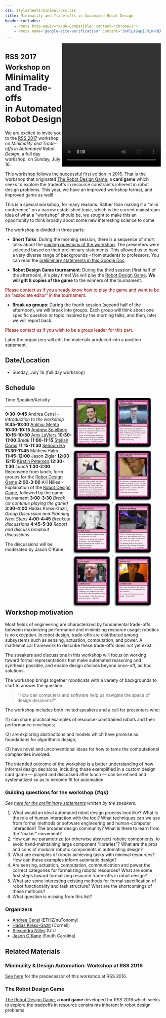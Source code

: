 ```yaml
---
css: stylesheets/minimal-css.css
title: Minimality and Trade-offs in Automated Robot Design
header-includes:
    - <meta http-equiv="X-UA-Compatible" content="chrome=1">
    - <meta name="google-site-verification" content="5mklLA9upjJM1mkMEk0-Yk6PoEsTu5dH_BbPWdxTieM" />
...
```



<style>
#deck { float: right; }
</style>
<div id='deck'>
<video width="320" height="400" autoplay>
<source src="deck.mp4" type="video/mp4">

</video>
</div>

<h1><span style='font-size: 80%'>RSS 2017 Workshop on</span><br/>Minimality and Trade-offs<br/>in Automated Robot Design</h1>


We are excited to invite you to the
[RSS 2017][rss17] workshop on *Minimality and Trade-offs in Automated Robot Design*, a full day workshop, on Sunday, July 16.

[rss17]: http://www.roboticsconference.org

This workshop follows the successful [first edition in 2016][ws16].
That is the workshop that originated [The Robot Design Game][RDG],
a **card game** which seeks to explore the tradeoffs in resource
constraints inherent in robot design problems. This year, we have an
improved workshop format, and improved game as well!

This is a special workshop, for many reasons. Rather than making it a
"mini conference" on a narrow established topic, which is the current
mainstream idea of what a "workshop" should be, we sought to make this
an opportunity to think broadly about some new interesting science to
come.

The workshop is divided in three parts:

* **Short Talks**:
  During the morning session, there is a sequence
  of short talks about the [guiding questions of the workshop][qs].
  The presenters were selected based on their preliminary
  statements. This allowed us to have a very diverse range of backgrounds - from students to professors.
  You can read the [preliminary statements in this Google Doc][statements].

* **Robot Design Game tournament**:
  During the third session (first half of the afternoon), it's
  play time! We will play the [Robot Design Game][RDG].
  **We will gift 8 copies of the game** to the winners of the tournament.

<p class='help'>Please contact us if you already know how to play the game and want
  to be an "associate editor" in the tournament.</p>

* **Break up groups**:
  During the fourth session (second half of the afternoon),
  we will break into groups. Each group will think about one specific
  question or topic inspired by the morning talks, and then, later
  we will report back.

<p class='help'>Please contact us if you wish to be a group leader for this part.</p>

<style>
.help {
    color: darkred;
    /*margin-left: 20em;
    width: 40em;*/
}
</style>

Later the organizers will edit the materials produced into a position statement.


Date/Location
-------------

-   Sunday, July 16 (full day workshop)

<!-- -   location TBA -->

Schedule
--------

<style>
#container {
    width: 30vw;
    box-sizing: border-box;
    float: right;
}
#container img {
    width: 45%;
}
table td:first-child {
    min-width: 6em;
}
th {text-align: center;}
h2 { clear: both;}
</style>
<div id='container'>
<a href="http://robot-design.org/decks/4/cards/coros.html"><img class='speaker-card' src="speakers/coros-front_frame.jpg"/></a>
<a href="http://robot-design.org/decks/4/cards/halm.html"><img class='speaker-card' src="speakers/halm-front_frame.jpg"/></a>
<a href="http://robot-design.org/decks/4/cards/laviers.html">
<img class='speaker-card' src="speakers/laviers-front_frame.jpg"/>
</a>
<a href="http://robot-design.org/decks/4/cards/mehta.html">
<img class='speaker-card' src="speakers/mehta-front_frame.jpg"/>
</a>
<a href="http://robot-design.org/decks/4/cards/petersen.html">
<img class='speaker-card' src="speakers/petersen-front_frame.jpg"/>
</a>
<a href="http://robot-design.org/decks/4/cards/spielberg.html">
<img class='speaker-card' src="speakers/spielberg-front_frame.jpg"/>
</a>
<a href="http://robot-design.org/decks/4/cards/ziglar.html">
<img class='speaker-card' src="speakers/ziglar-front_frame.jpg"/>
</a>
<a href="http://robot-design.org/decks/4/cards/ha.html">
<img class='speaker-card' src="speakers/ha-front_frame.jpg"/>
</a>
</div>


Time                Speaker/Activity
----                ----------------
**9:30-9:45**       Andrea Censi - *Introduction to the workshop*
**9:45-10:00**      [Ankhur Mehta](https://uclalemur.com/)
**10:00-10:15**     [Andrew Spielberg](http://www.andrewspielberg.com/)
**10:15-10:30**     [Amy LaViers](http://radlab.mechse.illinois.edu/)
**10:30-11:00**     *Break*
**11:00-11:15**     [Stelian Coros](http://www.cs.cmu.edu/~scoros/)
**11:15-11:30**     [Sehoon Ha](http://sehoonha.com/)
**11:30-11:45**     Mathew Halm
**11:45-12:00**     Jason Ziglar
**12:00-12:15**     [Kirstin Petersen](http://cei.ece.cornell.edu/)
**12:30-1:30**      *Lunch*
**1:30-2:00**       Reconvene from lunch, form groups for the [Robot Design Game][RDG]
**2:00-3:00**       Alli Nilles - Explanation of the [Robot Design Game][RDG], followed by the game tournament
**3:00-3:30**       *Break (or continue playing the game)*
**3:30-4:00**       Hadas Kress-Gazit, *Group Discussion and Planning Next Steps*
**4:00-4:45**       *Breakout discussions*
**4:45-5:30**       *Report and discuss breakout discussions*

The discussions will be moderated by Jason O'Kane.

Workshop motivation
--------------------

Most fields of engineering are characterized by fundamental trade-offs between
maximizing performance and minimizing resource usage; robotics is no exception.
In robot design, trade-offs are distributed among subsystems such as sensing,
actuation, computation, and power. A mathematical framework to describe these
trade-offs does not yet exist.

The speakers and discussions in this workshop will focus on working toward
formal representations that make automated reasoning and synthesis possible, and
enable design choices beyond once-off, ad hoc solutions.

The workshop brings together roboticists with a variety of backgrounds to start
to answer the question:

> "How can computers and software help us navigate the space of design
> decisions?"

The workshop includes both invited speakers and a call for presenters who:

(1) can share practical examples of resource-constrained robots and their
performance envelopes;

(2) are exploring abstractions and models which have promise as foundations for
algorithmic design;

(3) have novel and unconventional ideas for how to tame the computational
complexities involved.

The intended outcome of the workshop is a better understanding of how informal
design decisions, including those exemplified in a custom design card game —
played and discussed after lunch — can be refined and systematized so as to
become fit for automation.

### Guiding questions for the workshop {#qs}

*See [here for the preliminary statements][statements] written
by the speakers.*


1. What would an ideal automated robot design process look like? What is the role
of human interaction with the tool? What techniques can we use from formal
methods or software engineering and human-computer interaction? The broader
design community? What is there to learn from the "maker" movement?
2. How can we parametrize (or otherwise abstract) robotic components, to avoid
hand-maintaining large component “libraries”? What are the pros and cons of
modular robotic components in automating design?
3. What are examples of robots achieving tasks with minimal resources? How can
these examples inform automatic design?
4. Are sensing, actuation, computation, communication and power the correct
categories for formalizing robotic resources? What are some first steps toward
formalizing resource trade-offs in robot design?
5. What are some interesting existing methods for formal specification of robot
functionality and task structure? What are the shortcomings of these methods?
6. What question is missing from this list?


### Organizers

* [Andrea Censi](http://censi.science) (ETHZ/nuTonomy)
* [Hadas Kress-Gazit](http://verifiablerobotics.com) (Cornell)
* [Alexandra Nilles](http://alexandroid000.github.io/index.html) (UIU
* [Jason O'Kane](https://cse.sc.edu/~jokane) (South Carolina)



Related Materials
-----------------

### Minimality & Design Automation: Workshop at RSS 2016

[See here][ws16] for the predecessor of this workshop at RSS
2016.

### The Robot Design Game

[The Robot Design Game][RDG], **a card game** developed for RSS 2016
which seeks to explore the tradeoffs in resource constraints inherent in robot
design problems.

[ws16]: RSS2016/rss2016.html
[RDG]: http://robot-design.org
[statements]: https://docs.google.com/document/d/1UkeHG5pLoZn7RzAWK64PvMG-sOkHlyZXX92dFjePHUw/edit?usp=sharing
[qs]: #qs
